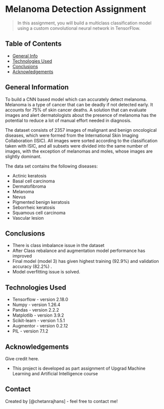 # Melanoma Detection Assignment
> In this assignment, you will build a multiclass classification model using a custom convolutional neural network in TensorFlow. 


## Table of Contents
* [General Info](#general-information)
* [Technologies Used](#technologies-used)
* [Conclusions](#conclusions)
* [Acknowledgements](#acknowledgements)

<!-- You can include any other section that is pertinent to your problem -->

## General Information
To build a CNN based model which can accurately detect melanoma. Melanoma is a type of cancer that can be deadly if not detected early. 
It accounts for 75% of skin cancer deaths. A solution that can evaluate images and alert dermatologists about the presence of melanoma has the potential to reduce a lot of manual effort needed in diagnosis.

The dataset consists of 2357 images of malignant and benign oncological diseases, which were formed from the International Skin Imaging Collaboration (ISIC). All images were sorted according to the classification taken with ISIC, and all subsets were divided into the same number of images, with the exception of melanomas and moles, whose images are slightly dominant.

The data set contains the following diseases:

- Actinic keratosis
- Basal cell carcinoma
- Dermatofibroma
- Melanoma
- Nevus
- Pigmented benign keratosis
- Seborrheic keratosis
- Squamous cell carcinoma
- Vascular lesion

<!-- You don't have to answer all the questions - just the ones relevant to your project. -->

## Conclusions
- There is class imbalance issue in the dataset
- After Class rebalance and augmentation model performance has improved
- Final model (model 3) has given highest training (92.9%) and validation accuracy (82.2%)  .
- Model overfitting issue is solved.

<!-- You don't have to answer all the questions - just the ones relevant to your project. -->


## Technologies Used
- Tensorflow - version 2.18.0
- Numpy - version 1.26.4
- Pandas - version 2.2.2
- Matplotlib - version 3.9.2
- Scikit-learn - version 1.5.1
- Augmentor - version 0.2.12
- PIL - version 7.1.2

<!-- As the libraries versions keep on changing, it is recommended to mention the version of library used in this project -->

## Acknowledgements
Give credit here.
- This project is developed as part assignment of Upgrad Machine Learning and Artificial Intelligence course


## Contact
Created by [@chetanrajhans] - feel free to contact me!


<!-- Optional -->
<!-- ## License -->
<!-- This project is open source and available under the [... License](). -->

<!-- You don't have to include all sections - just the one's relevant to your project -->